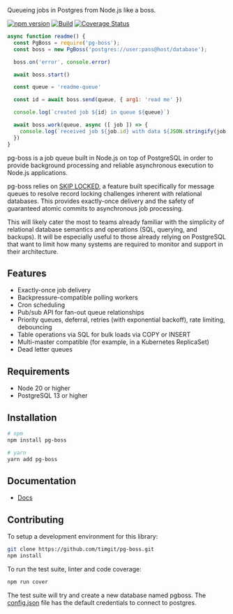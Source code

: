 Queueing jobs in Postgres from Node.js like a boss.

[![npm version](https://badge.fury.io/js/pg-boss.svg)](https://badge.fury.io/js/pg-boss)
[![Build](https://github.com/timgit/pg-boss/actions/workflows/ci.yml/badge.svg?branch=master)](https://github.com/timgit/pg-boss/actions/workflows/ci.yml)
[![Coverage Status](https://coveralls.io/repos/github/timgit/pg-boss/badge.svg?branch=master)](https://coveralls.io/github/timgit/pg-boss?branch=master)

```js
async function readme() {
  const PgBoss = require('pg-boss');
  const boss = new PgBoss('postgres://user:pass@host/database');

  boss.on('error', console.error)

  await boss.start()

  const queue = 'readme-queue'

  const id = await boss.send(queue, { arg1: 'read me' })

  console.log(`created job ${id} in queue ${queue}`)

  await boss.work(queue, async ([ job ]) => {
    console.log(`received job ${job.id} with data ${JSON.stringify(job.data)}`)
  })
}
```

pg-boss is a job queue built in Node.js on top of PostgreSQL in order to provide background processing and reliable asynchronous execution to Node.js applications.

pg-boss relies on [SKIP LOCKED](https://www.2ndquadrant.com/en/blog/what-is-select-skip-locked-for-in-postgresql-9-5/), a feature built specifically for message queues to resolve record locking challenges inherent with relational databases. This provides exactly-once delivery and the safety of guaranteed atomic commits to asynchronous job processing.

This will likely cater the most to teams already familiar with the simplicity of relational database semantics and operations (SQL, querying, and backups). It will be especially useful to those already relying on PostgreSQL that want to limit how many systems are required to monitor and support in their architecture.


## Features
* Exactly-once job delivery
* Backpressure-compatible polling workers
* Cron scheduling
* Pub/sub API for fan-out queue relationships
* Priority queues, deferral, retries (with exponential backoff), rate limiting, debouncing
* Table operations via SQL for bulk loads via COPY or INSERT
* Multi-master compatible (for example, in a Kubernetes ReplicaSet)
* Dead letter queues

## Requirements
* Node 20 or higher
* PostgreSQL 13 or higher

## Installation

```bash
# npm
npm install pg-boss

# yarn
yarn add pg-boss
```

## Documentation
* [Docs](docs/readme.md)

## Contributing
To setup a development environment for this library:

```bash
git clone https://github.com/timgit/pg-boss.git
npm install
```

To run the test suite, linter and code coverage:
```bash
npm run cover
```

The test suite will try and create a new database named pgboss. The [config.json](test/config.json) file has the default credentials to connect to postgres. 
